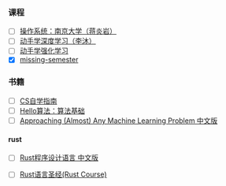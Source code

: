 ### 课程

- [ ] [操作系统：南京大学（蒋炎岩）](https://jyywiki.cn/OS/2023/index.html)
- [ ] [动手学深度学习（李沐）](http://courses.d2l.ai/zh-v2/)
- [ ] [动手学强化学习](https://hrl.boyuai.com/chapter/intro)
- [x] [missing-semester](https://missing-semester-cn.github.io/)

### 书籍

- [ ] [CS自学指南](https://csdiy.wiki/)
- [ ] [Hello算法：算法基础](https://www.hello-algo.com/)
- [ ] [Approaching (Almost) Any Machine Learning Problem 中文版](https://github.com/ytzfhqs/AAAMLP-CN)

#### rust

- [ ] [Rust程序设计语言 中文版](https://rustwiki.org/zh-CN/book/)
- [ ] [Rust语言圣经(Rust Course)](https://course.rs/about-book.html)

